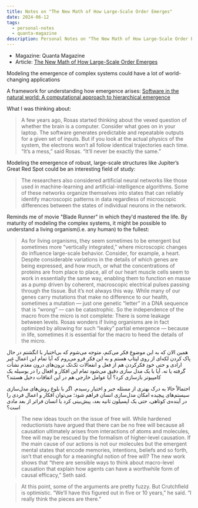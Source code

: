 ```yaml
---
title: Notes on "The New Math of How Large-Scale Order Emerges"
date: 2024-06-12
tags:
  - personal-notes
  - quanta-magazine
description: Personal Notes on "The New Math of How Large-Scale Order Emerges" Article
---
```


- Magazine: Quanta Magazine
- Article: [The New Math of How Large-Scale Order Emerges](https://www.quantamagazine.org/the-new-math-of-how-large-scale-order-emerges-20240610)

Modeling the emergence of complex systems could have a lot of world-changing applications

A framework for understanding how emergence arises: [Software in the natural world: A computational approach to hierarchical emergence](https://arxiv.org/abs/2402.09090)

What I was thinking about:
> A few years ago, Rosas started thinking about the vexed question of whether the brain is a computer. Consider what goes on in your laptop. The software generates predictable and repeatable outputs for a given set of inputs. But if you look at the actual physics of the system, the electrons won’t all follow identical trajectories each time. “It’s a mess,” said Rosas. “It’ll never be exactly the same.”

Modeling the emergence of robust, large-scale structures like Jupiter’s Great Red Spot could be an interesting field of study:
> The researchers also considered artificial neural networks like those used in machine-learning and artificial-intelligence algorithms. Some of these networks organize themselves into states that can reliably identify macroscopic patterns in data regardless of microscopic differences between the states of individual neurons in the network.

Reminds me of movie "Blade Runner" in which they'd mastered the life. By maturity of modeling the complex systems, it might be possible to understand a living organism(i.e. any human) to the fullest:
> As for living organisms, they seem sometimes to be emergent but sometimes more “vertically integrated,” where microscopic changes do influence large-scale behavior. Consider, for example, a heart. Despite considerable variations in the details of which genes are being expressed, and how much, or what the concentrations of proteins are from place to place, all of our heart muscle cells seem to work in essentially the same way, enabling them to function en masse as a pump driven by coherent, macroscopic electrical pulses passing through the tissue. But it’s not always this way. While many of our genes carry mutations that make no difference to our health, sometimes a mutation — just one genetic “letter” in a DNA sequence that is “wrong” — can be catastrophic. So the independence of the macro from the micro is not complete: There is some leakage between levels. Rosas wonders if living organisms are in fact optimized by allowing for such “leaky” partial emergence — because in life, sometimes it is essential for the macro to heed the details of the micro.

همین الان که به این موضوع فکر می‌کنم، متوجه می‌شوم که بی‌اختیار با انگشتم در حال پاک کردن لکه‌ای از روی لپتاپ هستم و به این فکر فرو می‌روم که آیا تمام این اعمال غیر ارادی و حتی خودِ فکرکردن هم از فعل و انفعالات تک‌تک نرون‌های درون مغذم نشأت گرفته یا نه. آیا با یک مدل سازی دقیق می‌شود تمام این افکار و افعال را در بوسیله یک کامپیوتر بازسازی کرد؟ آیا عوامل خارجی هم در این اتفاقات دخیل هستند؟

احتمالاً حالا به درک بهتری از مسئله جبر و اختیار رسیدم. اگر با بلوغ روش‌های مدل‌سازی سیستم‌های پیچیده امکان مدل‌سازی انسان فراهم شود؛ می‌توان افکار و اعمال فردی را در آینده‌ی کوتاهی، حتی یک اپسیلون ثانیه بعد، پیش‌بینی کرد یا انسان فراتر از بعد مادی است؟


> The new ideas touch on the issue of free will. While hardened reductionists have argued that there can be no free will because all causation ultimately arises from interactions of atoms and molecules, free will may be rescued by the formalism of higher-level causation. If the main cause of our actions is not our molecules but the emergent mental states that encode memories, intentions, beliefs and so forth, isn’t that enough for a meaningful notion of free will? The new work shows that “there are sensible ways to think about macro-level causation that explain how agents can have a worthwhile form of causal efficacy,” Seth said.

> At this point, some of the arguments are pretty fuzzy. But Crutchfield is optimistic. “We’ll have this figured out in five or 10 years,” he said. “I really think the pieces are there.”
